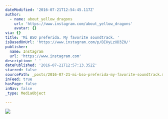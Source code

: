 ```yaml
---
dateModified: '2016-07-21T12:54:45.117Z'
author:
  - name: about_yellow_dragons
    url: 'https://www.instagram.com/about_yellow_dragons'
    avatar: {}
via: {}
title: 'Mi BSO preferida. My favorite soundtrack. '
isBasedOnUrl: 'https://www.instagram.com/p/BIHyLzUD3Z0/'
publisher:
  name: Instagram
  url: 'https://www.instagram.com'
description: ' '
datePublished: '2016-07-21T12:57:13.352Z'
starred: false
sourcePath: _posts/2016-07-21-mi-bso-preferida-my-favorite-soundtrack.md
inFeed: true
hasPage: false
inNav: false
_type: MediaObject

---
```

![ ](https://imgflo.herokuapp.com/graph/vahj1ThiexotieMo/b194722ece78606926bbe60d4ac16e20/noop.jpg?input=https%3A%2F%2Fscontent.cdninstagram.com%2Ft51.2885-15%2Fs640x640%2Fsh0.08%2Fe35%2F13743334_1587645328199786_1493660097_n.jpg%3Fig_cache_key%3DMTI5OTIyNzczMDg1Njg2NzQ0NA%253D%253D.2)